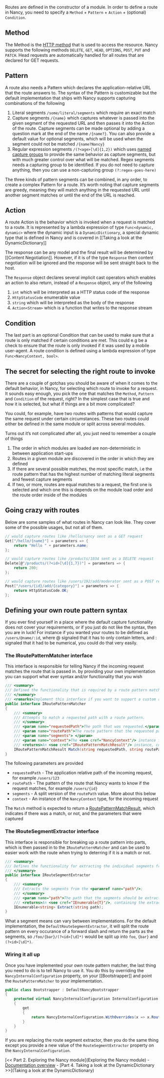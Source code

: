 Routes are defined in the constructor of a module. In order to define a route in Nancy, you need to specify a `Method` + `Pattern` + `Action` + (optional) `Condition`.

## Method

The Method is the [HTTP method](http://www.w3.org/Protocols/rfc2616/rfc2616-sec9.html) that is used to access the resource. Nancy supports the following methods `DELETE`, `GET`, `HEAD`, `OPTIONS`, `POST`, `PUT` and `PATCH`. Head requests are automatically handled for all routes that are declared for GET requests.

## Pattern

A route also needs a Pattern which declares the application-relative URL that the route answers to. The syntax of the Pattern is customizable but the default implementation that ships with Nancy supports capturing combinations of the following

1. Literal segments `/some/literal/segments` which require an exact match
2. Capture segments `/{name}` which captures whatever is passed into the given segment of the requested URL and then passes it into the Action of the route. Capture segments can be made optional by adding a question mark at the end of the name `/{name?}`. You can also provide a default value for optional segments, which will be used when the segment could not be matched `/{name?Nancy}`
3. Regular expression segments `/(?<age>[\d]{1,2})` which uses [named capture groups](http://www.regular-expressions.info/named.html) to provide the same behavior as capture segments, but with much greater control over what will be matched. Regex segments needs a capturing group to be identified. If you do not need to capture anything, then you can use a non-capturing group `(?:regex-goes-here)` 

The three kinds of pattern segments can be combined, in any order, to create a complex Pattern for a route. It’s worth noting that capture segments are greedy, meaning they will match anything in the requested URL until another segment matches or until the end of the URL is reached.

## Action

A route Action is the behavior which is invoked when a request is matched to a route. It is represented by a lambda expression of type `Func<dynamic, dynamic>` where the dynamic input is a `DynamicDictionary`, a special dynamic type that is defined in Nancy and is covered in [[Taking a look at the DynamicDictionary]]

The response can be any model and the final result will be determined by [[Content Negotiation]]. However, if it is of the type `Response` then content negotiation will be ignored and the response will be sent straight back to the host.

The `Response` object declares several implicit cast operators which enables an action to also return, instead of a `Response` object, any of the following

1. `int` which will be interpreted as a HTTP status code of the response
2. `HttpStatusCode` enumerable value
3. `string` which will be interpreted as the body of the response
4. `Action<Stream>` which is a function that writes to the response stream

## Condition

The last part is an optional Condition that can be used to make sure that a route is only matched if certain conditions are met. This could e.g be a check to ensure that the route is only invoked if it was used by a mobile user-agent. A route condition is defined using a lambda expression of type `Func<NancyContext, bool>`.

## The secret for selecting the right route to invoke

There are a couple of gotchas you should be aware of when it comes to the default behavior, in Nancy, for selecting which route to invoke for a request. It sounds easy enough, you pick the one that matches the `Method`, `Pattern` and `Condition` of the request, right? In the simplest case that is true and how it is selected, but what if things are a bit more complicated?

You could, for example, have two routes with patterns that would capture the same request under certain circumstances. These two routes could either be defined in the same module or split across several modules. 

Turns out it’s not complicated after all, you just need to remember a couple of things

1. The order in which modules are loaded are non-deterministic in between application start-ups
2. Routes in a given module are discovered in the order in which they are defined
3. If there are several possible matches, the most specific match, i.e the route pattern that has the highest number of matching literal segments and fewest capture segments
4. If two, or more, routes are equal matches to a request, the first one is selected and which one this is depends on the module load order and the route order inside of the modules

## Going crazy with routes

Below are some samples of what routes in Nancy can look like. They cover some of the possible usages, but not all of them. 

```c#
// would capture routes like /hello/nancy sent as a GET request
Get["/hello/{name}"] = parameters => {
    return "Hello " + parameters.name;
};

// would capture routes like /products/1034 sent as a DELETE request
Delete[@"/products/(?<id>[\d]{1,7})"] = parameters => {
    return 200;
};

// would capture routes like /users/192/add/moderator sent as a POST request
Post["/users/{id}/add/{category}"] = parameters => {
    return HttpStatusCode.OK;
};
```

## Defining your own route pattern syntax

If you ever find yourself in a place where the default capture functionality does not cover your requirements, or if you just do not like the syntax, then you are in luck! For instance if you wanted your routes to be defined as `/users/@name/:id`, where @ signaled that it has to only contain letters, and : signaled that it had to be numerical, you could do that very easily.

### The IRoutePatternMatcher interface

This interface is responsible for telling Nancy if the incoming request matches the route that is passed in. by providing your own implementation you can support what ever syntax and/or functionality that you wish

```c#
/// <summary>
/// Defined the functionality that is required by a route pattern matcher.
/// </summary>
/// <remarks>Implement this interface if you want to support a custom route syntax.</remarks>
public interface IRoutePatternMatcher
{
    /// <summary>
    /// Attempts to match a requested path with a route pattern.
    /// </summary>
    /// <param name="requestedPath">The path that was requested.</param>
    /// <param name="routePath">The route pattern that the requested path should be attempted to be matched with.</param>
    /// <param name="segments"> </param>
    /// <param name="context">The <see cref="NancyContext"/> instance for the current request.</param>
    /// <returns>An <see cref="IRoutePatternMatchResult"/> instance, containing the outcome of the match.</returns>
    IRoutePatternMatchResult Match(string requestedPath, string routePath, IEnumerable<string> segments, NancyContext context);
}
```

The following parameters are provided

- `requestedPath` - The application relative path of the incoming request, for example `/users/123`
- `routePath` - The pattern of the route that Nancy wants to know if the request matches, for example `/users/{id}`
- `segments` - A split version of the `routePath` value. More about this below
- `context` - An instance of the `NancyContext` type, for the incoming request

The `Match` method is expected to return a [RoutePatternMatchResult](https://github.com/NancyFx/Nancy/blob/master/src/Nancy/Routing/RoutePatternMatchResult.cs), which indicates if there was a match, or not, and the parameters that were captured

### The IRouteSegmentExtractor interface

This interface is responsible for breaking up a route pattern into parts, which is then passed in to the `IRoutePatternMatcher` and can be used to easier work with the route when trying to deterring if it is a match or not.

```c#
/// <summary>
/// Defines the functionality for extracting the individual segments from a route path.
/// </summary>
public interface IRouteSegmentExtractor
{
    /// <summary>
    /// Extracts the segments from the <paramref name="path"/>;
    /// </summary>
    /// <param name="path">The path that the segments should be extracted from.</param>
    /// <returns>An <see cref="IEnumerable{T}"/>, containing the extracted segments.</returns>
    IEnumerable<string> Extract(string path);
}
```

What a segment means can vary between implementations. For the default implementation, the `DefaultRouteSegmentExtractor`, it will split the route pattern on every occurance of a forward slash and return the parts as the segments, so `/foo/{bar}/(?<id>[\d]*)` would be split up into `foo`, `{bar}` and `(?<id>[\d]*)`.

### Wiring it all up

Once you have implemented your own route pattern matcher, the last thing you need to do is to tell Nancy to use it. You do this by overriding the `NancyInternalConfiguration` property, on your [[Bootstrapper]] and point the `RoutePatternMatcher` to your implementation.

```c#
public class Bootstrapper : DefaultNancyBootstrapper
{
    protected virtual NancyInternalConfiguration InternalConfiguration
    {
        get
        {
            return NancyInternalConfiguration.WithOverrides(x => x.RoutePatternMatcher(typeof(MyRoutePatternMatcher));
        }
    }
}
```

If you are replacing the route segment extractor, then you do the same thing except you provide a new value of the `RouteSegmentExtractor` property on the `NancyInternalConfiguration`.

[<< Part 2. Exploring the Nancy module](Exploring the Nancy module) - [Documentation overview](Documentation) - [Part 4. Taking a look at the DynamicDictionary >>](Taking a look at the DynamicDictionary)